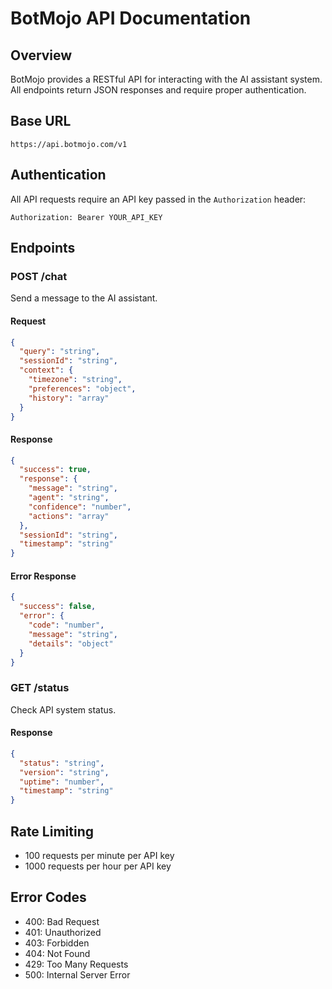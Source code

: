 # BotMojo API Documentation

## Overview
BotMojo provides a RESTful API for interacting with the AI assistant system. All endpoints return JSON responses and require proper authentication.

## Base URL
```
https://api.botmojo.com/v1
```

## Authentication
All API requests require an API key passed in the `Authorization` header:
```
Authorization: Bearer YOUR_API_KEY
```

## Endpoints

### POST /chat
Send a message to the AI assistant.

#### Request
```json
{
  "query": "string",
  "sessionId": "string",
  "context": {
    "timezone": "string",
    "preferences": "object",
    "history": "array"
  }
}
```

#### Response
```json
{
  "success": true,
  "response": {
    "message": "string",
    "agent": "string",
    "confidence": "number",
    "actions": "array"
  },
  "sessionId": "string",
  "timestamp": "string"
}
```

#### Error Response
```json
{
  "success": false,
  "error": {
    "code": "number",
    "message": "string",
    "details": "object"
  }
}
```

### GET /status
Check API system status.

#### Response
```json
{
  "status": "string",
  "version": "string",
  "uptime": "number",
  "timestamp": "string"
}
```

## Rate Limiting
- 100 requests per minute per API key
- 1000 requests per hour per API key

## Error Codes
- 400: Bad Request
- 401: Unauthorized
- 403: Forbidden
- 404: Not Found
- 429: Too Many Requests
- 500: Internal Server Error
